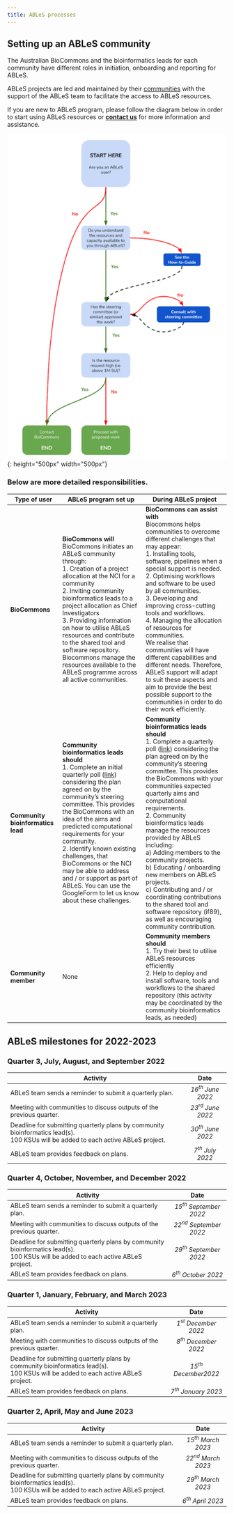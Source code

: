```yaml
---
title: ABLeS processes
---
```


## Setting up an ABLeS community

The Australian BioCommons and the bioinformatics leads for each community have different roles in initiation, onboarding and reporting for ABLeS. 

ABLeS projects are led and maintained by their [communities](communities.md) with the support of the ABLeS team to facilitate the access to ABLeS resources. 

If you are new to ABLeS program, please follow the diagram below in order to start using ABLeS resources or **[contact us](contact-us.md)** for more information and assistance. 

![ABLeS guide workflow](images/ables-workflow.png){: height="500px" width="500px"}

### Below are more detailed responsibilities. 

|                  **Type of user** |                                                                                                                                                                                                                                                                                                        **ABLeS program set up**                                                                                                                                                                                                                                                                                                       | **During ABLeS project**                                                                                                                                                                                                                                                                                                                                                                                                                                                                                                                                                                                                                                                                                                                                                                    |
|----------------------------------|--------------------------------------------------------------------------------------------------------------------------------------------------------------------------------------------------------------------------------------------------------------------------------------------------------------------------------------------------------------------------------------------------------------------------------------------------------------------------------------------------------------------------------------------------------------------------------------------------------------------------------------|--------------------------------------------------------------------------------------------------------------------------------------------------------------------------------------------------------------------------------------------------------------------------------------------------------------------------------------------------------------------------------------------------------------------------------------------------------------------------------------------------------------------------------------------------------------------------------------------------------------------------------------------------------------------------------------------------------------------------------------------------------------------------------------------|
|                    **BioCommons** |                                                             **BioCommons will**  <br/>BioCommons initiates an ABLeS community through: <br/>1. Creation of a project allocation at the NCI for a community <br/>2. Inviting community bioinformatics leads to a project allocation as Chief Investigators <br/>3. Providing information on how to utilise ABLeS resources and contribute to the shared tool and software repository.<br/>  Biocommons manage the resources available to the ABLeS programme across all active communities.                                                              | **BioCommons can assist with** <br/>Biocommons helps communities to overcome different challenges that may appear: <br/> 1. Installing tools, software, pipelines when a special support is needed. <br/>2. Optimising workflows and software to be used by all communities. <br/>3. Developing and improving cross-cutting tools and workflows. <br/>4. Managing the allocation of resources for communities. <br/>We realise that communities will have different capabilities and different needs. Therefore, ABLeS support will adapt to suit these aspects and aim to provide the best possible support to the communities in order to do their work efficiently.                                                                                        |
| **Community bioinformatics lead** | **Community bioinformatics leads should** <br/> 1. Complete an initial quarterly poll ([link](https://docs.google.com/forms/d/e/1FAIpQLSeaJdpQXbvXYfjwXFRPAmtc0FjJEcCwplM7kCWye1DFMtgx9g/viewform?usp=sf_link)) considering the plan agreed on by the community’s steering committee. This provides the BioCommons with an idea of the aims and predicted computational requirements for your community.  <br/>2. Identify known existing challenges, that BioCommons or the NCI may be able to address and / or support as part of ABLeS. You can use the GoogleForm to let us know about these challenges.| **Community bioinformatics leads should** <br/>1. Complete a quarterly poll ([link](https://docs.google.com/forms/d/e/1FAIpQLSeaJdpQXbvXYfjwXFRPAmtc0FjJEcCwplM7kCWye1DFMtgx9g/viewform?usp=sf_link)) considering the plan agreed on by the community’s steering committee. This provides the BioCommons with your communities expected quarterly aims and computational requirements.<br/>2. Community bioinformatics leads manage the resources provided by ABLeS including:<br/>a) Adding members to the community projects.<br/> b) Educating / onboarding new members on ABLeS projects.<br/>c) Contributing and / or coordinating contributions to the shared tool and software repository (if89), as well as encouraging community contribution. |
|              **Community member** |                                                                                                                                                                                                                                                                                                                                                                                                                      None                                                                                                                                                                        | **Community members should** <br/>1. Try their best to utilise ABLeS resources efficiently <br/>2. Help to deploy and install software, tools and workflows to the shared repository (this activity may be coordinated by the community bioinformatics leads, as needed)                                                                                                                                                                                                                                                                                                                                                                                                                                                                                |




## ABLeS milestones for 2022-2023

### Quarter 3, July, August, and September 2022

| **Activity**                                                                                                                            |           **Date**           |
|-----------------------------------------------------------------------------------------------------------------------------------------|:----------------------------:|
| ABLeS team sends a reminder to submit a quarterly plan.                                                                                 | *16<sup>th</sup> June 2022*  |
| Meeting with communities to discuss outputs of the previous quarter.                                                                    | *23<sup>rd</sup> June  2022* |
| Deadline for submitting quarterly plans by community bioinformatics lead(s).  <br/>100 KSUs will be added to each active ABLeS project. | *30<sup>th</sup> June  2022* |
| ABLeS team provides feedback on plans.                                                                                                  |  *7<sup>th</sup> July 2022*  |


### Quarter 4, October, November, and December 2022

| **Activity**                                                                                                                            |             **Date**              |
|-----------------------------------------------------------------------------------------------------------------------------------------|:---------------------------------:|
| ABLeS team sends a reminder to submit a quarterly plan.                                                                                 | *15<sup>th</sup> September 2022*  |
| Meeting with communities to discuss outputs of the previous quarter.                                                                    | *22<sup>nd</sup> September 2022* |
| Deadline for submitting quarterly plans by community bioinformatics lead(s).  <br/>100 KSUs will be added to each active ABLeS project. |       *29<sup>th</sup> September 2022*       |
| ABLeS team provides feedback on plans.                                                                                                  |        *6<sup>th</sup> October 2022*         |

### Quarter 1, January, February, and March 2023

| **Activity**                                                                                                                            |            **Date**            |
|-----------------------------------------------------------------------------------------------------------------------------------------|:------------------------------:|
| ABLeS team sends a reminder to submit a quarterly plan.                                                                                 | *1<sup>st</sup> December 2022* |
| Meeting with communities to discuss outputs of the previous quarter.                                                                    |      *8<sup>th</sup> December 2022*       |
| Deadline for submitting quarterly plans by community bioinformatics lead(s).  <br/>100 KSUs will be added to each active ABLeS project. |      *15<sup>th</sup> December2022*       |
| ABLeS team provides feedback on plans.                                                                                                  |       *7<sup>th</sup> January 2023*       |

### Quarter 2, April, May and June 2023


| **Activity**                                                                                                                            |           **Date**           |
|-----------------------------------------------------------------------------------------------------------------------------------------|:----------------------------:|
| ABLeS team sends a reminder to submit a quarterly plan.                                                                                 | *15<sup>th</sup> March 2023* |
| Meeting with communities to discuss outputs of the previous quarter.                                                                    | *22<sup>nd</sup> March 2023* |
| Deadline for submitting quarterly plans by community bioinformatics lead(s).  <br/>100 KSUs will be added to each active ABLeS project. |       *29<sup>th</sup> March 2023*        |
| ABLeS team provides feedback on plans.                                                                                                  |       *6<sup>th</sup> April 2023*       |





